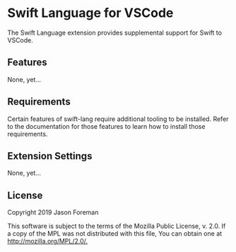 # Swift Language for VSCode

The Swift Language extension provides supplemental support for Swift
to VSCode.

## Features

None, yet...

## Requirements

Certain features of swift-lang require additional tooling to be installed.
Refer to the documentation for those features to learn how to install those
requirements.

## Extension Settings

None, yet...

## License

Copyright 2019 Jason Foreman

This software is subject to the terms of the Mozilla Public
License, v. 2.0. If a copy of the MPL was not distributed with this
file, You can obtain one at <http://mozilla.org/MPL/2.0/.>
